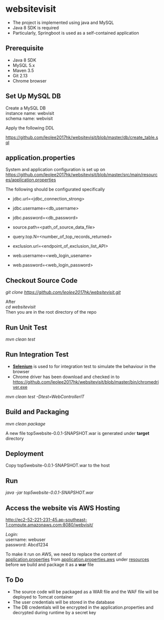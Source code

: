 # websitevisit

* The project is implemented using java and MySQL
* Java 8 SDK is required
* Particularly, Springboot is used as a self-contained application

## Prerequisite

* Java 8 SDK
* MySQL 5.x
* Maven 3.5
* Git 2.13
* Chrome browser 

## Set Up MySQL DB
Create a MySQL DB <br>
instance name: webvisit <br>
schema name: webvisit <br>

Apply the following DDL

https://github.com/leolee2017hk/websitevisit/blob/master/db/create_table.sql

## application.properties
System and application configuration is set up on 
https://github.com/leolee2017hk/websitevisit/blob/master/src/main/resources/application.properties

The following should be configurated specifically

* jdbc.url=<jdbc_connection_strong>
* jdbc.username=<db_username>
* jdbc.password=<db_password>

* source.path=<path_of_source_data_file>
* query.top.N=<number_of_top_records_returned>
* exclusion.url=<endpoint_of_exclusion_list_API>
* web.username=<web_login_usename>
* web.password=<web_login_password>

## Checkout Source Code

*git clone https://github.com/leolee2017hk/websitevisit.git*

After<br>
*cd websitevisit*<br>
Then you are in the root directory of the repo

## Run Unit Test

*mvn clean test*

## Run Integration Test

* [__Selenium__](http://www.seleniumhq.org/) is used to for integration test to simulate the behaviour in the browser
* Chrome driver has been download and checked in to https://github.com/leolee2017hk/websitevisit/blob/master/bin/chromedriver.exe

*mvn clean test -Dtest=WebControllerIT*

## Build and Packaging

*mvn clean package*

A new file top5website-0.0.1-SNAPSHOT.war is generated under **target** directory

## Deployment

Copy top5website-0.0.1-SNAPSHOT.war to the host

## Run

*java -jar top5website-0.0.1-SNAPSHOT.war*

## Access the website vis AWS Hosting

http://ec2-52-221-231-45.ap-southeast-1.compute.amazonaws.com:8080/webvisit/

*Login:*<br>
username: webuser<br>
password: Abcd1234<br>

To make it run on AWS, we need to replace the content of [application.properties](https://github.com/leolee2017hk/websitevisit/blob/master/src/main/resources/application.properties) from [application.properties.aws](https://github.com/leolee2017hk/websitevisit/blob/master/src/main/resources/application.properties.aws)  under 
[resources](https://github.com/leolee2017hk/websitevisit/tree/master/src/main/resources) before we build and package it as a __war__ file

## To Do

* The source code will be packaged as a WAR file and the WAF file will be deployed to Tomcat container
* The user credentials will be stored in the database
* The DB credentials will be encrypted in the application.properties and decrypted during runtime by a secret key

